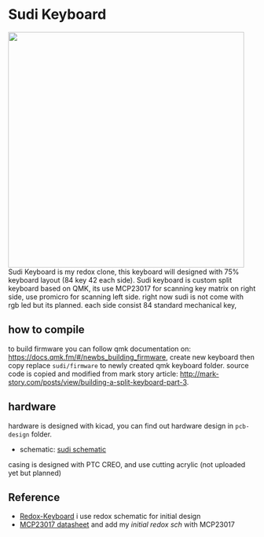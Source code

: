 # Sudi Keyboard
<img style="align: center; width: 50vw;" src="./pcb-design/output/banner.png">
<!-- <img style="align: right; width: 50vw;" src="./pcb-design/output/sudi-redox-clone-RIGHT.png"> -->
Sudi Keyboard is my redox clone, this keyboard will designed with 75% keyboard layout (84 key 42 each side).
Sudi keyboard is custom split keyboard based on QMK, its use MCP23017 for scanning key matrix on right side, use promicro for scanning left side. right now sudi is not come with rgb led but its planned.
each side consist 84 standard mechanical key, 

## how to compile 
to build firmware you can follow qmk documentation on: https://docs.qmk.fm/#/newbs_building_firmware, create new keyboard then copy replace `sudi/firmware` to newly created qmk keyboard folder.
source code is copied and modified from mark story article: http://mark-story.com/posts/view/building-a-split-keyboard-part-3.  

## hardware 
hardware is designed with kicad, you can find out hardware design in `pcb-design` folder. 
- schematic: [sudi schematic](pcb-design/output/sudi-redox-keyboard-Schematic.pdf)

casing is designed with PTC CREO, and use cutting acrylic (not uploaded yet but planned)

## Reference 
- [Redox-Keyboard](https://github.com/mattdibi/redox-keyboard) i use redox schematic for initial design  
- [MCP23017 datasheet](reference/MCP23017-20001952c.pdf) and add my *initial redox sch* with MCP23017  
